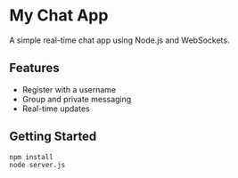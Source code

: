 # My Chat App
A simple real-time chat app using Node.js and WebSockets.

## Features
- Register with a username
- Group and private messaging
- Real-time updates

## Getting Started
```bash
npm install
node server.js
